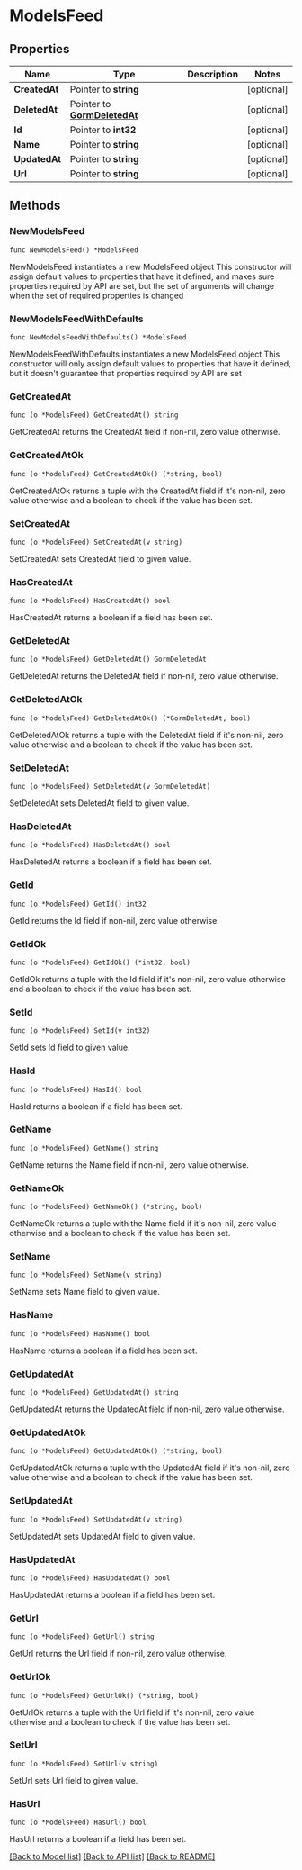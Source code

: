 # ModelsFeed

## Properties

Name | Type | Description | Notes
------------ | ------------- | ------------- | -------------
**CreatedAt** | Pointer to **string** |  | [optional] 
**DeletedAt** | Pointer to [**GormDeletedAt**](GormDeletedAt.md) |  | [optional] 
**Id** | Pointer to **int32** |  | [optional] 
**Name** | Pointer to **string** |  | [optional] 
**UpdatedAt** | Pointer to **string** |  | [optional] 
**Url** | Pointer to **string** |  | [optional] 

## Methods

### NewModelsFeed

`func NewModelsFeed() *ModelsFeed`

NewModelsFeed instantiates a new ModelsFeed object
This constructor will assign default values to properties that have it defined,
and makes sure properties required by API are set, but the set of arguments
will change when the set of required properties is changed

### NewModelsFeedWithDefaults

`func NewModelsFeedWithDefaults() *ModelsFeed`

NewModelsFeedWithDefaults instantiates a new ModelsFeed object
This constructor will only assign default values to properties that have it defined,
but it doesn't guarantee that properties required by API are set

### GetCreatedAt

`func (o *ModelsFeed) GetCreatedAt() string`

GetCreatedAt returns the CreatedAt field if non-nil, zero value otherwise.

### GetCreatedAtOk

`func (o *ModelsFeed) GetCreatedAtOk() (*string, bool)`

GetCreatedAtOk returns a tuple with the CreatedAt field if it's non-nil, zero value otherwise
and a boolean to check if the value has been set.

### SetCreatedAt

`func (o *ModelsFeed) SetCreatedAt(v string)`

SetCreatedAt sets CreatedAt field to given value.

### HasCreatedAt

`func (o *ModelsFeed) HasCreatedAt() bool`

HasCreatedAt returns a boolean if a field has been set.

### GetDeletedAt

`func (o *ModelsFeed) GetDeletedAt() GormDeletedAt`

GetDeletedAt returns the DeletedAt field if non-nil, zero value otherwise.

### GetDeletedAtOk

`func (o *ModelsFeed) GetDeletedAtOk() (*GormDeletedAt, bool)`

GetDeletedAtOk returns a tuple with the DeletedAt field if it's non-nil, zero value otherwise
and a boolean to check if the value has been set.

### SetDeletedAt

`func (o *ModelsFeed) SetDeletedAt(v GormDeletedAt)`

SetDeletedAt sets DeletedAt field to given value.

### HasDeletedAt

`func (o *ModelsFeed) HasDeletedAt() bool`

HasDeletedAt returns a boolean if a field has been set.

### GetId

`func (o *ModelsFeed) GetId() int32`

GetId returns the Id field if non-nil, zero value otherwise.

### GetIdOk

`func (o *ModelsFeed) GetIdOk() (*int32, bool)`

GetIdOk returns a tuple with the Id field if it's non-nil, zero value otherwise
and a boolean to check if the value has been set.

### SetId

`func (o *ModelsFeed) SetId(v int32)`

SetId sets Id field to given value.

### HasId

`func (o *ModelsFeed) HasId() bool`

HasId returns a boolean if a field has been set.

### GetName

`func (o *ModelsFeed) GetName() string`

GetName returns the Name field if non-nil, zero value otherwise.

### GetNameOk

`func (o *ModelsFeed) GetNameOk() (*string, bool)`

GetNameOk returns a tuple with the Name field if it's non-nil, zero value otherwise
and a boolean to check if the value has been set.

### SetName

`func (o *ModelsFeed) SetName(v string)`

SetName sets Name field to given value.

### HasName

`func (o *ModelsFeed) HasName() bool`

HasName returns a boolean if a field has been set.

### GetUpdatedAt

`func (o *ModelsFeed) GetUpdatedAt() string`

GetUpdatedAt returns the UpdatedAt field if non-nil, zero value otherwise.

### GetUpdatedAtOk

`func (o *ModelsFeed) GetUpdatedAtOk() (*string, bool)`

GetUpdatedAtOk returns a tuple with the UpdatedAt field if it's non-nil, zero value otherwise
and a boolean to check if the value has been set.

### SetUpdatedAt

`func (o *ModelsFeed) SetUpdatedAt(v string)`

SetUpdatedAt sets UpdatedAt field to given value.

### HasUpdatedAt

`func (o *ModelsFeed) HasUpdatedAt() bool`

HasUpdatedAt returns a boolean if a field has been set.

### GetUrl

`func (o *ModelsFeed) GetUrl() string`

GetUrl returns the Url field if non-nil, zero value otherwise.

### GetUrlOk

`func (o *ModelsFeed) GetUrlOk() (*string, bool)`

GetUrlOk returns a tuple with the Url field if it's non-nil, zero value otherwise
and a boolean to check if the value has been set.

### SetUrl

`func (o *ModelsFeed) SetUrl(v string)`

SetUrl sets Url field to given value.

### HasUrl

`func (o *ModelsFeed) HasUrl() bool`

HasUrl returns a boolean if a field has been set.


[[Back to Model list]](../README.md#documentation-for-models) [[Back to API list]](../README.md#documentation-for-api-endpoints) [[Back to README]](../README.md)


